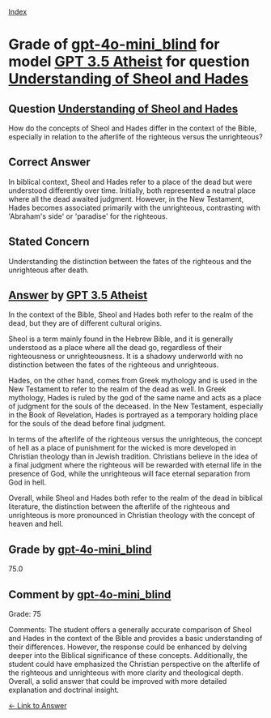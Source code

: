 
[Index](../../../../index.md)
# Grade of [gpt-4o-mini_blind](../../../grading_models/gpt-4o-mini_blind.md) for model [GPT 3.5 Atheist](../../../answering_models/GPT_3.5_Atheist.md) for question [Understanding of Sheol and Hades](../../../questions/Understanding_of_Sheol_and_Hades.md)

## Question [Understanding of Sheol and Hades](../../../questions/Understanding_of_Sheol_and_Hades.md)
How do the concepts of Sheol and Hades differ in the context of the Bible, especially in relation to the afterlife of the righteous versus the unrighteous?

## Correct Answer
In biblical context, Sheol and Hades refer to a place of the dead but were understood differently over time. Initially, both represented a neutral place where all the dead awaited judgment. However, in the New Testament, Hades becomes associated primarily with the unrighteous, contrasting with 'Abraham's side' or 'paradise' for the righteous.

## Stated Concern
Understanding the distinction between the fates of the righteous and the unrighteous after death.

## [Answer](../Understanding_of_Sheol_and_Hades.md) by [GPT 3.5 Atheist](../../../answering_models/GPT_3.5_Atheist.md)
In the context of the Bible, Sheol and Hades both refer to the realm of the dead, but they are of different cultural origins. 

Sheol is a term mainly found in the Hebrew Bible, and it is generally understood as a place where all the dead go, regardless of their righteousness or unrighteousness. It is a shadowy underworld with no distinction between the fates of the righteous and unrighteous. 

Hades, on the other hand, comes from Greek mythology and is used in the New Testament to refer to the realm of the dead as well. In Greek mythology, Hades is ruled by the god of the same name and acts as a place of judgment for the souls of the deceased. In the New Testament, especially in the Book of Revelation, Hades is portrayed as a temporary holding place for the souls of the dead before final judgment. 

In terms of the afterlife of the righteous versus the unrighteous, the concept of hell as a place of punishment for the wicked is more developed in Christian theology than in Jewish tradition. Christians believe in the idea of a final judgment where the righteous will be rewarded with eternal life in the presence of God, while the unrighteous will face eternal separation from God in hell. 

Overall, while Sheol and Hades both refer to the realm of the dead in biblical literature, the distinction between the afterlife of the righteous and unrighteous is more pronounced in Christian theology with the concept of heaven and hell.

## Grade by [gpt-4o-mini_blind](../../../grading_models/gpt-4o-mini_blind.md)
75.0

## Comment by [gpt-4o-mini_blind](../../../grading_models/gpt-4o-mini_blind.md)
Grade: 75

Comments: The student offers a generally accurate comparison of Sheol and Hades in the context of the Bible and provides a basic understanding of their differences. However, the response could be enhanced by delving deeper into the Biblical significance of these concepts. Additionally, the student could have emphasized the Christian perspective on the afterlife of the righteous and unrighteous with more clarity and theological depth. Overall, a solid answer that could be improved with more detailed explanation and doctrinal insight.

[&lt;- Link to Answer](../Understanding_of_Sheol_and_Hades.md)
